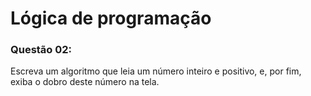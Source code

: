 ﻿# Lógica de programação

### Questão 02: 

Escreva um algoritmo que leia um número inteiro e positivo, e, por fim, exiba o dobro deste número na tela.